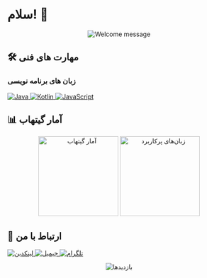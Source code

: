 # سلام! 👋

<div align="center">
  <img src="[https://readme-typing-svg.demolab.com?font=Fira+Code&weight=500&size=22&duration=3000&pause=1000&color=FF69B4&center=true&vCenter=true&width=435&lines=به+پروفایل+گیتهاب+من+خوش+آمدید](https://tenor.com/view/sky-gif-14335708226732956945)!" alt="Welcome message" />
</div>

## 🛠️ مهارت های فنی

### زبان های برنامه نویسی
<p align="left">
  <a href="https://java.com" target="_blank" rel="noreferrer">
    <img src="https://img.shields.io/badge/Java-%23ED8B00.svg?style=for-the-badge&logo=openjdk&logoColor=white" alt="Java" />
  </a>
  <a href="https://kotlinlang.org" target="_blank" rel="noreferrer">
    <img src="https://img.shields.io/badge/Kotlin-%237F52FF.svg?style=for-the-badge&logo=kotlin&logoColor=white" alt="Kotlin" />
  </a>
  <a href="https://developer.mozilla.org/en-US/docs/Web/JavaScript" target="_blank" rel="noreferrer">
    <img src="https://img.shields.io/badge/JavaScript-%23F7DF1E.svg?style=for-the-badge&logo=javascript&logoColor=black" alt="JavaScript" />
  </a>
</p>

## 📊 آمار گیتهاب

<div align="center">
  <img height="180em" src="https://github-readme-stats.vercel.app/api?username=omslx&show_icons=true&theme=radical&bg_color=FFC0CB&title_color=FF69B4&text_color=333&icon_color=FF69B4&hide_border=true" alt="آمار گیتهاب" />
  <img height="180em" src="https://github-readme-stats.vercel.app/api/top-langs/?username=omslx&layout=compact&theme=radical&bg_color=FFC0CB&title_color=FF69B4&text_color=333&hide_border=true&langs_count=6" alt="زبان‌های پرکاربرد" />
</div>

## 🌸 ارتباط با من
<p align="left">
  <a href="https://linkedin.com/in/YOUR_PROFILE" target="_blank">
    <img src="https://img.shields.io/badge/LinkedIn-FF69B4?style=for-the-badge&logo=linkedin&logoColor=white" alt="لینکدین"/>
  </a>
  <a href="mailto:YOUR_EMAIL@gmail.com" target="_blank">
    <img src="https://img.shields.io/badge/Gmail-FF69B4?style=for-the-badge&logo=gmail&logoColor=white" alt="جیمیل"/>
  </a>
  <a href="https://t.me/YOUR_TELEGRAM" target="_blank">
    <img src="https://img.shields.io/badge/Telegram-FF69B4?style=for-the-badge&logo=telegram&logoColor=white" alt="تلگرام"/>
  </a>
</p>

<div align="center">
  <img src="https://komarev.com/ghpvc/?username=omslx&label=بازدید%20پروفایل&color=FF69B4&style=flat" alt="بازدیدها" />
</div>
